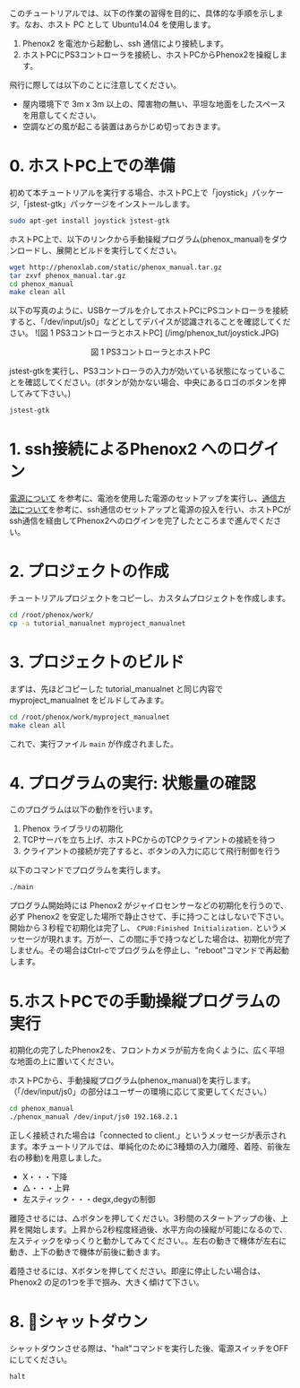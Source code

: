 このチュートリアルでは、以下の作業の習得を目的に、具体的な手順を示します。なお、ホスト PC として Ubuntu14.04 を使用します。

1. Phenox2 を電池から起動し、ssh 通信により接続します。
2. ホストPCにPS3コントローラを接続し、ホストPCからPhenox2を操縦します。

飛行に際しては以下のことに注意してください。

 - 屋内環境下で 3m x 3m 以上の、障害物の無い、平坦な地面をしたスペースを用意してください。
 - 空調などの風が起こる装置はあらかじめ切っておきます。

# 0. ホストPC上での準備
初めて本チュートリアルを実行する場合、ホストPC上で「joystick」パッケージ,「jstest-gtk」パッケージをインストールします。
```bash
sudo apt-get install joystick jstest-gtk
```

ホストPC上で、以下のリンクから手動操縦プログラム(phenox_manual)をダウンロードし、展開とビルドを実行してください。

```bash
wget http://phenoxlab.com/static/phenox_manual.tar.gz
tar zxvf phenox_manual.tar.gz
cd phenox_manual
make clean all
```

以下の写真のように、USBケーブルを介してホストPCにPSコントローラを接続すると、「/dev/input/js0」などとしてデバイスが認識されることを確認してください。
![図 1 PS3コントローラとホストPC] (/img/phenox_tut/joystick.JPG)
<div align="center">図 1 PS3コントローラとホストPC</div>


jstest-gtkを実行し、PS3コントローラの入力が効いている状態になっていることを確認してください。(ボタンが効かない場合、中央にあるロゴのボタンを押してみて下さい。)
```bash
jstest-gtk
```

# 1. ssh接続によるPhenox2 へのログイン
[電源について](../start/power) を参考に、電池を使用した電源のセットアップを実行し、[通信方法について](../start/com)を参考に、ssh通信のセットアップと電源の投入を行い、ホストPCがssh通信を経由してPhenox2へのログインを完了したところまで進んでください。

# 2. プロジェクトの作成
チュートリアルプロジェクトをコピーし、カスタムプロジェクトを作成します。
```bash
cd /root/phenox/work/
cp -a tutorial_manualnet myproject_manualnet
```

# 3. プロジェクトのビルド
まずは、先ほどコピーした tutorial_manualnet と同じ内容で myproject_manualnet をビルドしてみます。
```bash
cd /root/phenox/work/myproject_manualnet
make clean all
```
これで、実行ファイル `main` が作成されました。

# 4. プログラムの実行: 状態量の確認
このプログラムは以下の動作を行います。

1. Phenox ライブラリの初期化
2. TCPサーバを立ち上げ、ホストPCからのTCPクライアントの接続を待つ
3. クライアントの接続が完了すると、ボタンの入力に応じて飛行制御を行う

以下のコマンドでプログラムを実行します。

```bash
./main
```

プログラム開始時には Phenox2 がジャイロセンサーなどの初期化を行うので、必ず Phenox2 を安定した場所で静止させて、手に持つことはしないで下さい。開始から３秒程で初期化は完了し、 `CPU0:Finished Initialization.` というメッセージが現れます。万が一、この間に手で持つなどした場合は、初期化が完了しません。その場合はCtrl-cでプログラムを停止し、"reboot"コマンドで再起動します。


# 5.ホストPCでの手動操縦プログラムの実行
初期化の完了したPhenox2を、フロントカメラが前方を向くように、広く平坦な地面の上に置いてください。

ホストPCから、手動操縦プログラム(phenox_manual)を実行します。（「/dev/input/js0」の部分はユーザーの環境に応じて変更してください。）
```bash
cd phenox_manual
./phenox_manual /dev/input/js0 192.168.2.1
```
正しく接続された場合は「connected to client.」というメッセージが表示されます。本チュートリアルでは、単純化のために3種類の入力(離陸、着陸、前後左右の移動)を用意しました。  
 - X・・・下降
 - △・・・上昇
 - 左スティック・・・degx,degyの制御
  
離陸させるには、△ボタンを押してください。3秒間のスタートアップの後、上昇を開始します。上昇から2秒程度経過後、水平方向の操縦が可能になるので、左スティックをゆっくりと動かしてみてください。。左右の動きで機体が左右に動き、上下の動きで機体が前後に動きます。
  
着陸させるには、Xボタンを押してください。即座に停止したい場合は、Phenox2 の足の1つを手で掴み、大きく傾けて下さい。

# 8. シャットダウン
シャットダウンさせる際は、"halt"コマンドを実行した後、電源スイッチをOFFにしてください。
```bash
halt
```
